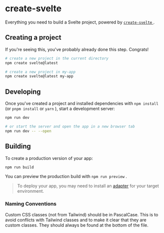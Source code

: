# create-svelte

Everything you need to build a Svelte project, powered by [ `create-svelte` ](https://github.com/sveltejs/kit/tree/master/packages/create-svelte).

## Creating a project

If you're seeing this, you've probably already done this step. Congrats!

```bash
# create a new project in the current directory
npm create svelte@latest

# create a new project in my-app
npm create svelte@latest my-app
```

## Developing

Once you've created a project and installed dependencies with `npm install` (or `pnpm install` or `yarn` ), start a development server:

```bash
npm run dev

# or start the server and open the app in a new browser tab
npm run dev -- --open
```

## Building

To create a production version of your app:

```bash
npm run build
```

You can preview the production build with `npm run preview` .

> To deploy your app, you may need to install an [adapter](https://kit.svelte.dev/docs/adapters) for your target environment.

### Naming Conventions

Custom CSS classes (not from Tailwind) should be in PascalCase. This is to avoid conflicts with Tailwind classes and to make it clear that they are custom classes. They should always be found at the bottom of the file.
